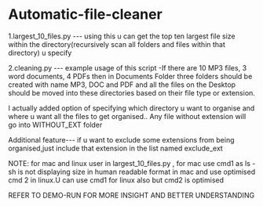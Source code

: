 # Automatic-file-cleaner

1.largest_10_files.py --- using this u can get the top ten largest file size within the directory(recursively scan all folders 						     and files within that directory) u specify

2.cleaning.py --- example usage of this script -If there are 10 MP3 files, 3 word documents, 4 PDFs then in Documents Folder 				   three folders should be created with name MP3, DOC and PDF and all the files on the Desktop should be moved                   into these directories based on their file type or extension.
				  
I actually added option of specifying which directory u want to organise and where u want all the files to get organised..
Any file without extension will go into WITHOUT_EXT folder 

Additional feature--- if u want to exclude some extensions from being organised,just include that extension in the list named
		      		  exclude_ext

NOTE: for mac and linux user
in largest_10_files.py , for mac use cmd1 as ls -sh is not displaying size in human readable format in mac
and use optimised cmd 2 in linux.U can use cmd1 for linux also but cmd2 is optimised


REFER TO DEMO-RUN FOR MORE INSIGHT AND BETTER UNDERSTANDING
